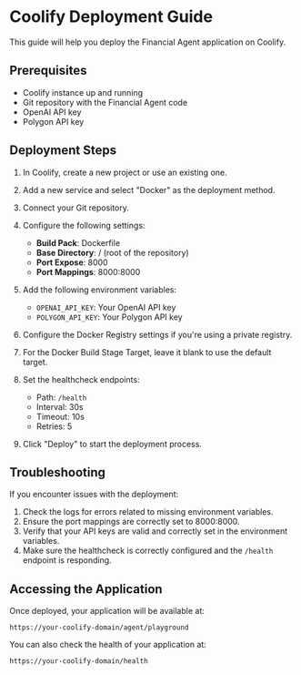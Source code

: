 # Coolify Deployment Guide

This guide will help you deploy the Financial Agent application on Coolify.

## Prerequisites

- Coolify instance up and running
- Git repository with the Financial Agent code
- OpenAI API key
- Polygon API key

## Deployment Steps

1. In Coolify, create a new project or use an existing one.

2. Add a new service and select "Docker" as the deployment method.

3. Connect your Git repository.

4. Configure the following settings:

   - **Build Pack**: Dockerfile
   - **Base Directory**: / (root of the repository)
   - **Port Expose**: 8000
   - **Port Mappings**: 8000:8000

5. Add the following environment variables:

   - `OPENAI_API_KEY`: Your OpenAI API key
   - `POLYGON_API_KEY`: Your Polygon API key

6. Configure the Docker Registry settings if you're using a private registry.

7. For the Docker Build Stage Target, leave it blank to use the default target.

8. Set the healthcheck endpoints:

   - Path: `/health`
   - Interval: 30s
   - Timeout: 10s
   - Retries: 5

9. Click "Deploy" to start the deployment process.

## Troubleshooting

If you encounter issues with the deployment:

1. Check the logs for errors related to missing environment variables.
2. Ensure the port mappings are correctly set to 8000:8000.
3. Verify that your API keys are valid and correctly set in the environment variables.
4. Make sure the healthcheck is correctly configured and the `/health` endpoint is responding.

## Accessing the Application

Once deployed, your application will be available at:

`https://your-coolify-domain/agent/playground`

You can also check the health of your application at:

`https://your-coolify-domain/health`
